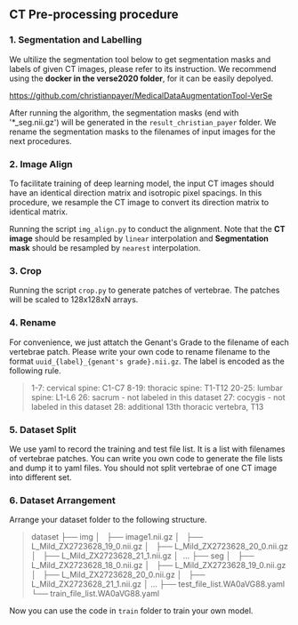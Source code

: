 ## CT Pre-processing procedure
### 1. Segmentation and Labelling

We ultilize the segmentation tool below to get segmentation masks and labels of given CT images, please refer to its instruction. We recommend using the **docker in the verse2020 folder**, for it can be easily depolyed.

https://github.com/christianpayer/MedicalDataAugmentationTool-VerSe

After running the algorithm, the segmentation masks (end with '*_seg.nii.gz') will be generated in the `result_christian_payer` folder. We rename the segmentation masks to the filenames of input images for the next procedures.

### 2. Image Align

To facilitate training of deep learning model, the input CT images should have an identical direction matrix and isotropic pixel spacings. In this procedure, we resample the CT image to convert its direction matrix to identical matrix.

Running the script `img_align.py` to conduct the alignment. Note that the **CT image** should be resampled by `linear` interpolation and **Segmentation mask** should be resampled by `nearest` interpolation.

### 3. Crop

Running the script `crop.py` to generate patches of vertebrae. The patches will be scaled to 128x128xN arrays.

### 4. Rename

For convenience, we just attatch the Genant's Grade to the filename of each vertebrae patch. Please write your own code to rename filename to the format `uuid_{label}_{genant's grade}.nii.gz`. The label is encoded as the following rule.

> 1-7: cervical spine: C1-C7
> 8-19: thoracic spine: T1-T12
> 20-25: lumbar spine: L1-L6
> 26: sacrum - not labeled in this dataset
> 27: cocygis - not labeled in this dataset
> 28: additional 13th thoracic vertebra, T13

### 5. Dataset Split

We use yaml to record the training and test file list. It is a list with filenames of vertebrae patches. You can write you own code to generate the file lists and dump it to yaml files. You should not split vertebrae of one CT image into different set.

### 6. Dataset Arrangement

Arrange your dataset folder to the following structure.

> dataset
> ├── img
> │   ├── image1.nii.gz
> │   ├── L_Mild_ZX2723628_19_0.nii.gz
> │   ├── L_Mild_ZX2723628_20_0.nii.gz
> │   ├── L_Mild_ZX2723628_21_1.nii.gz
> │    ...
> ├── seg
> │   ├── L_Mild_ZX2723628_18_0.nii.gz
> │   ├── L_Mild_ZX2723628_19_0.nii.gz
> │   ├── L_Mild_ZX2723628_20_0.nii.gz
> │   ├── L_Mild_ZX2723628_21_1.nii.gz
> │    ...
> ├── test_file_list.WA0aVG88.yaml
> └── train_file_list.WA0aVG88.yaml

Now you can use the code in `train` folder to train your own model.